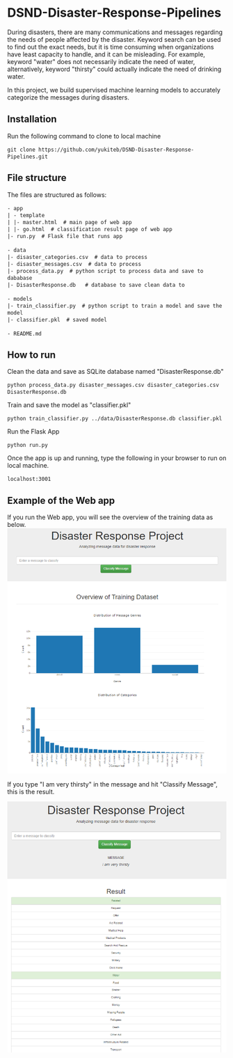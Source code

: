 # DSND-Disaster-Response-Pipelines
During disasters, there are many communications and messages regarding the needs of people affected by the disaster. Keyword search can be used to find out the exact needs, but it is time consuming when organizations have least capacity to handle, and it can be misleading. For example, keyword "water" does not necessarily indicate the need of water, alternatively, keyword "thirsty" could actually indicate the need of drinking water.

In this project, we build supervised machine learning models to accurately categorize the messages during disasters.

## Installation
Run the following command to clone to local machine

```
git clone https://github.com/yukiteb/DSND-Disaster-Response-Pipelines.git
```

## File structure
The files are structured as follows:
```
- app
| - template
| |- master.html  # main page of web app
| |- go.html  # classification result page of web app
|- run.py  # Flask file that runs app

- data
|- disaster_categories.csv  # data to process 
|- disaster_messages.csv  # data to process
|- process_data.py  # python script to process data and save to dababase
|- DisasterResponse.db   # database to save clean data to

- models
|- train_classifier.py  # python script to train a model and save the model
|- classifier.pkl  # saved model 

- README.md
```

## How to run

Clean the data and save as SQLite database named "DisasterResponse.db"
```
python process_data.py disaster_messages.csv disaster_categories.csv DisasterResponse.db
```

Train and save the model as "classifier.pkl"
```
python train_classifier.py ../data/DisasterResponse.db classifier.pkl
```

Run the Flask App
```
python run.py
```
Once the app is up and running, type the following in your browser to run on local machine.
```
localhost:3001
```
## Example of the Web app
If you run the Web app, you will see the overview of the training data as below.
![Overview of Training Data](https://github.com/yukiteb/Data-Science-Nanodegree/blob/master/Disaster%20Response%20Pipeline/overview_training_data.PNG)

If you type "I am very thirsty" in the message and hit "Classify Message", this is the result. 

![Example Result](https://github.com/yukiteb/Data-Science-Nanodegree/blob/master/Disaster%20Response%20Pipeline/example_result.PNG)

